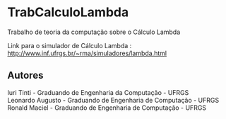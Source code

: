 # TrabCalculoLambda
Trabalho de teoria da computação sobre o Cálculo Lambda  

Link para o simulador de Cálculo Lambda : http://www.inf.ufrgs.br/~rma/simuladores/lambda.html
## Autores
Iuri Tinti - Graduando de Engenharia da Computação - UFRGS  
Leonardo Augusto - Graduando de Engenharia de Computação - UFRGS  
Ronald Maciel - Graduando de Engenharia de Computação - UFRGS
